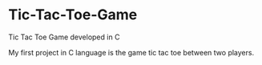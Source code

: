 # Tic-Tac-Toe-Game
Tic Tac Toe Game developed in C 

My first project in C language is the game tic tac toe between two players.

